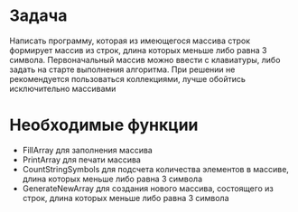 # Задача
Написать программу, которая из имеющегося массива строк формирует массив из строк, 
длина которых меньше либо равна 3 символа. 
Первоначальный массив можно ввести с клавиатуры, либо задать на старте выполнения алгоритма.
При решении не рекомендуется пользоваться коллекциями, лучше обойтись исключительно массивами

# Необходимые функции

* FillArray для заполнения массива
* PrintArray для печати массива
* CountStringSymbols для подсчета количества элементов в массиве, 
длина которых меньше либо равна 3 символа
* GenerateNewArray для создания нового массива, состоящего из строк, длина которых меньше либо равна 3 символа